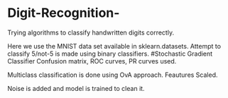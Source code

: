 # Digit-Recognition-
Trying algorithms to classify handwritten digits correctly.


Here we use the MNIST data set available in sklearn.datasets. Attempt to classify 5/not-5 is made using binary classifiers.
#Stochastic Gradient Classifier
Confusion matrix, ROC curves, PR curves used.

Multiclass classification is done using OvA approach.
Feautures Scaled.


Noise is added and model is trained to clean it.
